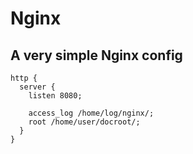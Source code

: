 # Nginx

## A very simple Nginx config
```nginx
http {
  server {
    listen 8080;
    
    access_log /home/log/nginx/;
    root /home/user/docroot/;
  }
}
```

